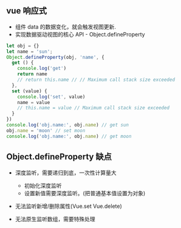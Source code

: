 ## vue 响应式
- 组件 data 的数据变化，就会触发视图更新.
- 实现数据驱动视图的核心 API - Object.defineProperty

```javascript
let obj = {}
let name = 'sun';
Object.defineProperty(obj, 'name', {
  get () {
    console.log('get')
    return name
    // return this.name // // Maximum call stack size exceeded
  },
  set (value) {
    console.log('set', value)
    name = value
    // this.name = value // Maximum call stack size exceeded
  }
})
console.log('obj.name:', obj.name) // get sun
obj.name = 'moon' // set moon
console.log('obj.name:', obj.name) // get moon
```

## Object.defineProperty 缺点
- 深度监听，需要递归到底，一次性计算量大
    - 初始化深度监听
    - 设置新值需要深度监听。(把普通基本值设置为对象) 
    
- 无法监听新增/删除属性(Vue.set Vue.delete)

- 无法原生监听数组，需要特殊处理